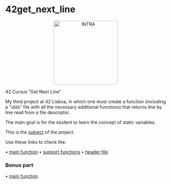 # 42get_next_line
</p>
<div align="center">
<picture>
<source media="(prefers-color-scheme: dark)" srcset="https://user-images.githubusercontent.com/114630189/199824676-5b6523b2-fe41-4990-a415-bf6b88c9c2d0.svg" height="200px">
<source media="(prefers-color-scheme: light)" srcset="https://user-images.githubusercontent.com/114630189/199824808-106f57b2-e29f-4612-98d5-7b9ad719c1b5.svg" height="200px">
<img alt="INTRA" src="https://user-images.githubusercontent.com/114630189/199824676-5b6523b2-fe41-4990-a415-bf6b88c9c2d0.svg" height="200px">
</picture>
</div>
</p>
42 Cursus "Get Next Line"</p>
</p>
My third project at 42 Lisboa, in which one must create a function (including a "utils" file with all the necessary additional functions) that returns line by line read from a file descriptor.

The main goal is for the student to learn the concept of static variables.
</p>

This is the [subject](https://github.com/zecalejo/42get_next_line/blob/master/en.subject.pdf) of the project.
</p>

Use these links to check the:
</p>

&#x2022; [main function](https://github.com/zecalejo/42get_next_line/blob/master/get_next_line.c)
&#x2022; [support functions](https://github.com/zecalejo/42get_next_line/blob/master/get_next_line_utils.c)
&#x2022; [header file](https://github.com/zecalejo/42get_next_line/blob/master/get_next_line.h).</p>
</p>

### Bonus part

&#x2022; [main function](https://github.com/zecalejo/42get_next_line/blob/master/get_next_line_bonus.c)